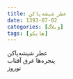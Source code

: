 ```yaml
---
title: عطر شیشه‌پاکن
date: 1393-07-02
categories: [وبلاگ]
tags: [هایکو]
---
```


عطر شیشه‌پاکن  
پنجره‌ها غرق آفتاب  
نوروز
